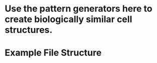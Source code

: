 # Use the pattern generators here to create biologically similar cell structures. 

# Example File Structure 
